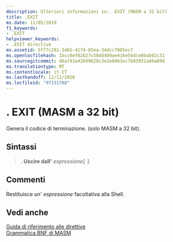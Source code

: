 ```yaml
---
description: Ulteriori informazioni su:. EXIT (MASM a 32 bit)
title: .EXIT
ms.date: 11/05/2019
f1_keywords:
- .EXIT
helpviewer_keywords:
- .EXIT directive
ms.assetid: 5f77c281-3d65-4174-83ea-34dcc7085ecf
ms.openlocfilehash: 1bcc0ef02b27c58dd409ae416e56dce8bab02c31
ms.sourcegitcommit: d6af41e42699628c3e2e6063ec7b03931a49a098
ms.translationtype: MT
ms.contentlocale: it-IT
ms.lasthandoff: 12/11/2020
ms.locfileid: "97131768"
---
```

# <a name="exit-32-bit-masm"></a>. EXIT (MASM a 32 bit)

Genera il codice di terminazione. (solo MASM a 32 bit).

## <a name="syntax"></a>Sintassi

> **. Uscire dall'** *espressione*⟦ ⟧

## <a name="remarks"></a>Commenti

Restituisce un' *espressione* facoltativa alla Shell.

## <a name="see-also"></a>Vedi anche

[Guida di riferimento alle direttive](directives-reference.md)\
[Grammatica BNF di MASM](masm-bnf-grammar.md)
